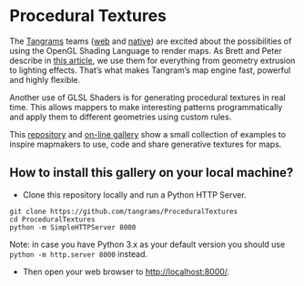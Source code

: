 # Procedural Textures

The [Tangrams](https://github.com/tangrams) teams ([web](https://github.com/tangrams/tangram) and [native](https://github.com/tangrams/tangram-es)) are excited about the possibilities of using the OpenGL Shading Language to render maps. As Brett and Peter describe in [this article](https://mapzen.com/blog/tangram-a-mapping-library), we use them for everything from geometry extrusion to lighting effects. That’s what makes Tangram’s map engine fast, powerful and highly flexible. 

Another use of GLSL Shaders is for generating procedural textures in real time. This allows mappers to make interesting patterns programmatically and apply them to different geometries using custom rules.

This [repository](http://github.com/tangrams/ProceduralTextures) and [on-line gallery](http://tangrams.github.io/ProceduralTextures/) show a small collection of examples to inspire mapmakers to use, code and share generative textures for maps.

## How to install this gallery on your local machine?

* Clone this repository locally and run a Python HTTP Server.

```
git clone https://github.com/tangrams/ProceduralTextures
cd ProceduralTextures
python -m SimpleHTTPServer 8000
```

Note: in case you have Python 3.x as your default version you should use ```python -m http.server 8000``` instead.

* Then open your web browser to [http://localhost:8000/](http://localhost:8000).